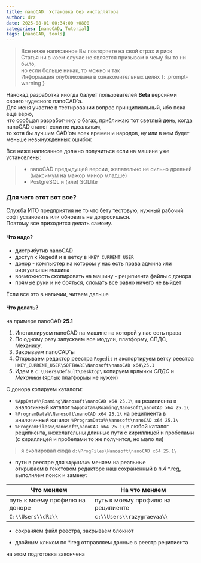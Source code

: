 ```yaml
---
title: nanoCAD. Установка без инсталлятора
author: drz
date: 2025-08-01 00:34:00 +0800
categories: [nanoCAD, Tutorial]
tags: [nanoCAD, tools]
---
```


> Все ниже написанное Вы повторяете на свой страх и риск\
> Статья ни в коем случае не является призывом к чему бы то ни было, \
> но если больше никак, то можно и так \
> Информация опубликована в ознакомительных целях
{: .prompt-warning }


Нанокад разработка иногда балует пользователей **Beta** версиями своего чудесного nanoCAD`а.\
Для меня участие в тестировании вопрос принципиальный, ибо пока еще верю,\
что сообщая разработчику о багах, приближаю тот светлый день, когда nanoCAD станет если не идеальным,\
то хотя бы лучшим CAD'ом всех времен и народов, ну или в нем будет меньше невынужденных ошибок

 
Все ниже написанное должно получиться если на машине уже установлены:
> -  nanoCAD предыдущей версии, желательно не сильно древней (максимум на мажор минор младше)
> - PostgreSQL и (или) SQLlite

### Для чего этот вот все?

Служба ИТО предприятия не то что бету тестовую, нужный рабочий софт установить или обновить не допросишься.\
Поэтому все приходится делать самому.

#### Что надо?

- дистрибутив  nanoCAD
- доступ к Regedit и в ветку в `HKEY_CURRENT_USER` 
- донор - компьютер на котором у нас есть права админа или виртуальная машина 
- возможность скопировать на машину - реципиента файлы с донора
- прямые руки и не бояться, сломать все равно ничего не выйдет

Если все это в наличии, читаем дальше

#### Что делать?

на примере nanoCAD **25.1**

1. Инсталлируем  nanoCAD на машине на которой у нас есть права
2. По одному разу запускаем все модули, платформу, СПДС, Механику.
3. Закрываем nanoCAD'ы
4. Открываем редактор реестра `Regedit` и экспортируем ветку реестра `HKEY_CURRENT_USER\SOFTWARE\Nanosoft\nanoCAD x64\25.1`
5. Идем в `c:\Users\Default\Desktop\` копируем ярлычки _СПДС_ и _Механики_ (ярлык платформы не нужен)

 С донора копируем каталоги:
 - `%AppData%\Roaming\Nanosoft\nanoCAD x64 25.1\` на реципиента в аналогичный каталог `%AppData%\Roaming\Nanosoft\nanoCAD x64 25.1\`
-  `%ProgramData%\Nanosoft\nanoCAD x64 25.1\` на реципиента в аналогичный каталог `%ProgramData%\Nanosoft\nanoCAD x64 25.1\`
 - `%ProgramFiles%\Nanosoft\nanoCAD x64 25.1\` в любой каталог реципиента, нежелательны длинные пути с кириллицей и пробелами (с кириллицей и пробелами то же получится, но мало ли) 
 
> я скопировал сюда `d:\ProgFiles\Nanosoft\nanoCAD x64 25.1\` 

  - пути в реестре для `%AppDAta%` меняем на реальные \
  открываем в текстовом редакторе наш сохраненный в п.4 \*.reg, выполняем поиск и замену:
  
  |Что меняем|На что меняем|
  |---|---|
  |путь к моему профилю на доноре |путь к моему профилю на реципиенте|
  |`C:\\Users\\dRz\\` |`c:\\Users\\razygraevaa\\`|
  
- сохраняем файл реестра, закрываем блокнот

- двойным кликом по \*.reg отправляем данные в реестр реципиента

на этом подготовка закончена
